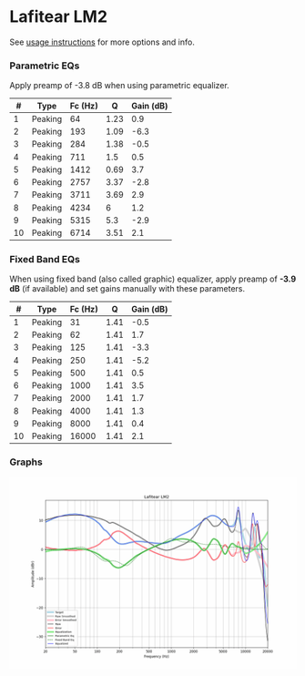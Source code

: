 # Lafitear LM2
See [usage instructions](https://github.com/jaakkopasanen/AutoEq#usage) for more options and info.

### Parametric EQs
Apply preamp of -3.8 dB when using parametric equalizer.

|   # | Type    |   Fc (Hz) |    Q |   Gain (dB) |
|-----|---------|-----------|------|-------------|
|   1 | Peaking |        64 | 1.23 |         0.9 |
|   2 | Peaking |       193 | 1.09 |        -6.3 |
|   3 | Peaking |       284 | 1.38 |        -0.5 |
|   4 | Peaking |       711 | 1.5  |         0.5 |
|   5 | Peaking |      1412 | 0.69 |         3.7 |
|   6 | Peaking |      2757 | 3.37 |        -2.8 |
|   7 | Peaking |      3711 | 3.69 |         2.9 |
|   8 | Peaking |      4234 | 6    |         1.2 |
|   9 | Peaking |      5315 | 5.3  |        -2.9 |
|  10 | Peaking |      6714 | 3.51 |         2.1 |

### Fixed Band EQs
When using fixed band (also called graphic) equalizer, apply preamp of **-3.9 dB** (if available) and set gains manually with these parameters.

|   # | Type    |   Fc (Hz) |    Q |   Gain (dB) |
|-----|---------|-----------|------|-------------|
|   1 | Peaking |        31 | 1.41 |        -0.5 |
|   2 | Peaking |        62 | 1.41 |         1.7 |
|   3 | Peaking |       125 | 1.41 |        -3.3 |
|   4 | Peaking |       250 | 1.41 |        -5.2 |
|   5 | Peaking |       500 | 1.41 |         0.5 |
|   6 | Peaking |      1000 | 1.41 |         3.5 |
|   7 | Peaking |      2000 | 1.41 |         1.7 |
|   8 | Peaking |      4000 | 1.41 |         1.3 |
|   9 | Peaking |      8000 | 1.41 |         0.4 |
|  10 | Peaking |     16000 | 1.41 |         2.1 |

### Graphs
![](./Lafitear%20LM2.png)
